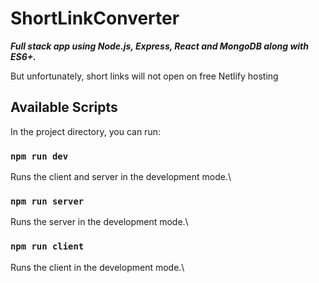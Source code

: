 # ShortLinkConverter

**_Full stack app using Node.js, Express, React and MongoDB along with ES6+._**

But unfortunately, short links will not open on free Netlify hosting

## Available Scripts

In the project directory, you can run:

### `npm run dev`

Runs the client and server in the development mode.\

### `npm run server`

Runs the server in the development mode.\

### `npm run client`

Runs the client in the development mode.\

